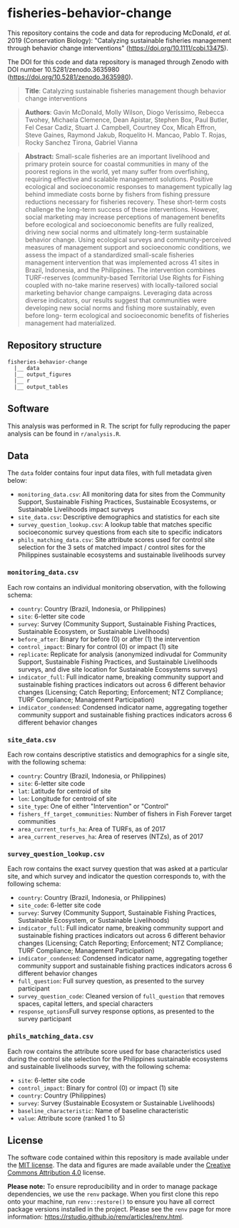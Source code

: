 # fisheries-behavior-change
This repository contains the code and data for reproducing McDonald, *et al.* 2019 (Conservation Biology): "Catalyzing sustainable fisheries management through behavior change interventions" (https://doi.org/10.1111/cobi.13475).

The DOI for this code and data repository is managed through Zenodo with DOI number 10.5281/zenodo.3635980 (https://doi.org/10.5281/zenodo.3635980).

> **Title**: Catalyzing sustainable fisheries management though behavior change interventions

> **Authors**: Gavin McDonald, Molly Wilson, Diogo Veríssimo, Rebecca Twohey, Michaela Clemence, Dean Apistar, Stephen Box, Paul Butler, Fel Cesar Cadiz, Stuart J. Campbell, Courtney Cox, Micah Effron, Steve Gaines, Raymond Jakub, Roquelito H. Mancao, Pablo T. Rojas, Rocky Sanchez Tirona, Gabriel Vianna


> **Abstract:** Small-scale fisheries are an important livelihood and primary protein source for coastal communities in many of the poorest regions in the world, yet many suffer from overfishing, requiring effective and scalable management solutions. Positive ecological and socioeconomic responses to management typically lag behind immediate costs borne by fishers from fishing pressure reductions necessary for fisheries recovery. These short-term costs challenge the long-term success of these interventions. However, social marketing may increase perceptions of management benefits before ecological and socioeconomic benefits are fully realized, driving new social norms and ultimately long-term sustainable behavior change. Using ecological surveys and community-perceived measures of management support and socioeconomic conditions, we assess the impact of a standardized small-scale fisheries management intervention that was implemented across 41 sites in Brazil, Indonesia, and the Philippines. The intervention combines TURF-reserves (community-based Territorial Use Rights for Fishing coupled with no-take marine reserves) with locally-tailored social marketing behavior change campaigns. Leveraging data across diverse indicators, our results suggest that communities were developing new social norms and fishing more sustainably, even before long- term ecological and socioeconomic benefits of fisheries management had materialized. 

## Repository structure  

```
fisheries-behavior-change 
  |__ data
  |__ output_figures
  |__ r
  |__ output_tables
```

## Software

This analysis was performed in R. The script for fully reproducing the paper analysis can be found in `r/analysis.R`.

## Data

The `data` folder contains four input data files, with full metadata given below:  

* `monitoring_data.csv`: All monitoring data for sites from the Community Support, Sustainable Fishing Practices, Sustainable Ecosystems, or Sustainable Livelihoods impact surveys   
* `site_data.csv`: Descriptive demographics and statistics for each site  
* `survey_question_lookup.csv`: A lookup table that matches specific socioeconomic survey questions from each site to specific indicators     
* `phils_matching_data.csv`: Site attribute scores used for control site selection for the 3 sets of matched impact / control sites for the Philippines sustainable ecosystems and sustainable livelihoods survey  

### `monitoring_data.csv`

Each row contains an individual monitoring observation, with the following schema:

* `country`: Country (Brazil, Indonesia, or Philippines)  
* `site`: 6-letter site code 
* `survey`: Survey (Community Support, Sustainable Fishing Practices, Sustainable Ecosystem, or Sustainable Livelihoods)  
* `before_after`: Binary for before (0) or after (1) the intervention  
* `control_impact`: Binary for control (0) or impact (1) site 
* `replicate`: Replicate for analysis (anonymized indivudal for Community Support, Sustainable Fishing Practices, and Sustainable Livelihoods surveys, and dive site location for Sustainable Ecosystems surveys)  
* `indicator_full`: Full indicator name, breaking community support and sustainable fishing practices indicators out across 6 different behavior changes (Licensing; Catch Reporting; Enforcement; NTZ Compliance; TURF Compliance; Management Participation)  
* `indicator_condensed`: Condensed indicator name, aggregating together community support and sustainable fishing practices indicators across 6 different behavior changes 

### `site_data.csv`  

Each row contains descriptive statistics and demographics for a single site, with the following schema:  

* `country`: Country (Brazil, Indonesia, or Philippines)  
* `site`: 6-letter site code 
* `lat`: Latitude for centroid of site
* `lon`: Longitude for centroid of site
* `site_type`: One of either "Intervention" or "Control"
* `fishers_ff_target_communities`: Number of fishers in Fish Forever target communities  
* `area_current_turfs_ha`: Area of TURFs, as of 2017  
* `area_current_reserves_ha`: Area of reserves (NTZs), as of 2017 


### `survey_question_lookup.csv`

Each row contains the exact survey question that was asked at a particular site, and which survey and indicator the question corresponds to, with the following schema:

* `country`: Country (Brazil, Indonesia, or Philippines)  
* `site_code`: 6-letter site code 
* `survey`: Survey (Community Support, Sustainable Fishing Practices, Sustainable Ecosystem, or Sustainable Livelihoods)  
* `indicator_full`: Full indicator name, breaking community support and sustainable fishing practices indicators out across 6 different behavior changes (Licensing; Catch Reporting; Enforcement; NTZ Compliance; TURF Compliance; Management Participation)  
* `indicator_condensed`: Condensed indicator name, aggregating together community support and sustainable fishing practices indicators across 6 different behavior changes 
* `full_question`: Full survey question, as presented to the survey participant   
* `survey_question_code`: Cleaned version of `full_question` that removes spaces, capital letters, and special characters  
* `response_options`Full survey response options, as presented to the survey participant  

### `phils_matching_data.csv`

Each row contains the attribute score used for base characteristics used during the control site selection for the Philippines sustainable ecosystems and sustainable livelihoods survey, with the following schema:

* `site`: 6-letter site code 
* `control_impact`: Binary for control (0) or impact (1) site 
* `country`: Country (Philippines)  
* `survey`: Survey (Sustainable Ecosystem or Sustainable Livelihoods)  
* `baseline_characteristic`: Name of baseline characteristic  
* `value`: Attribute score (ranked 1 to 5)  

## License

The software code contained within this repository is made available under the [MIT license](http://opensource.org/licenses/mit-license.php). The data and figures are made available under the [Creative Commons Attribution 4.0](https://creativecommons.org/licenses/by/4.0/) license.

**Please note:** To ensure reproducibility and in order to manage package dependencies, we use the `renv` package. When you first clone this repo onto your machine, run `renv::restore()` to ensure you have all correct package versions installed in the project. Please see the `renv` page for more information: https://rstudio.github.io/renv/articles/renv.html.